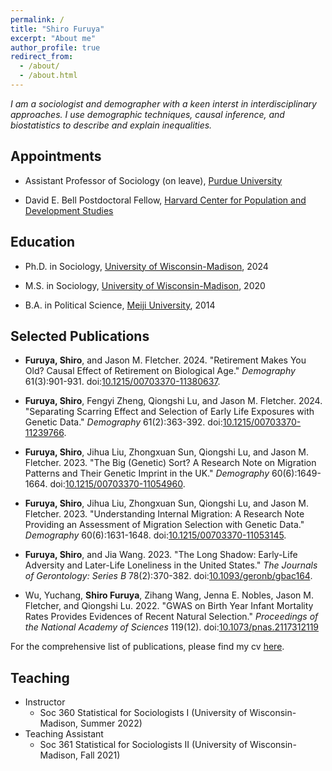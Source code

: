 ```yaml
---
permalink: /
title: "Shiro Furuya"
excerpt: "About me"
author_profile: true
redirect_from: 
  - /about/
  - /about.html
---
```


*I am a sociologist and demographer with a keen interst in interdisciplinary approaches. I use demographic techniques, causal inference, and biostatistics to describe and explain inequalities.*


## **Appointments**

- Assistant Professor of Sociology (on leave), [Purdue University](https://www.cla.purdue.edu/academic/sociology/index.html)

- David E. Bell Postdoctoral Fellow, [Harvard Center for Population and Development Studies](https://www.hsph.harvard.edu/population-development/)

## **Education**

- Ph.D. in Sociology, [University of Wisconsin-Madison](https://sociology.wisc.edu/), 2024

- M.S. in Sociology, [University of Wisconsin-Madison](https://sociology.wisc.edu/), 2020

- B.A. in Political Science, [Meiji University](https://www.meiji.ac.jp/cip/english/), 2014

## **Selected Publications**

- **Furuya, Shiro**, and Jason M. Fletcher. 2024. "Retirement Makes You Old? Causal Effect of Retirement on Biological Age." *Demography* 61(3):901-931. doi:[10.1215/00703370-11380637](https://doi.org/10.1215/00703370-11380637).

- **Furuya, Shiro**, Fengyi Zheng, Qiongshi Lu, and Jason M. Fletcher. 2024. "Separating Scarring Effect and Selection of Early Life Exposures with Genetic Data." *Demography* 61(2):363-392. doi:[10.1215/00703370-11239766](https://doi.org/10.1215/00703370-11239766).

- **Furuya, Shiro**, Jihua Liu, Zhongxuan Sun, Qiongshi Lu, and Jason M. Fletcher. 2023. "The Big (Genetic) Sort? A Research Note on Migration Patterns and Their Genetic Imprint in the UK." *Demography* 60(6):1649-1664. doi:[10.1215/00703370-11054960](https://doi.org/10.1215/00703370-11054960).

- **Furuya, Shiro**, Jihua Liu, Zhongxuan Sun, Qiongshi Lu, and Jason M. Fletcher. 2023. "Understanding Internal Migration: A Research Note Providing an Assessment of Migration Selection with Genetic Data." *Demography* 60(6):1631-1648. doi:[10.1215/00703370-11053145](https://doi.org/10.1215/00703370-11053145).

- **Furuya, Shiro**, and Jia Wang. 2023. "The Long Shadow: Early-Life Adversity and Later-Life Loneliness in the United States." *The Journals of Gerontology: Series B* 78(2):370-382. doi:[10.1093/geronb/gbac164](https://doi.org/10.1093/geronb/gbac164).

- Wu, Yuchang, **Shiro Furuya**, Zihang Wang, Jenna E. Nobles, Jason M. Fletcher, and Qiongshi Lu. 2022. "GWAS on Birth Year Infant Mortality Rates Provides Evidences of Recent Natural Selection." *Proceedings of the National Academy of Sciences* 119(12). doi:[10.1073/pnas.2117312119](https://doi.org/10.1073/pnas.2117312119)

For the comprehensive list of publications, please find my cv [here](https://www.dropbox.com/scl/fi/aipasxt5jrdtq0ezq6s71/vitae.pdf?rlkey=gza6mno1cvpetlapun43leupc&dl=0).

## **Teaching**
- Instructor
    - Soc 360 Statistical for Sociologists I (University of Wisconsin-Madison, Summer 2022)
- Teaching Assistant
    - Soc 361 Statistical for Sociologists II (University of Wisconsin-Madison, Fall 2021)





